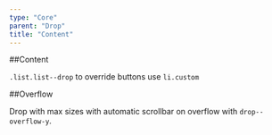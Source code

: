 ```yaml
---
type: "Core"
parent: "Drop"
title: "Content"
---
```


##Content

<demo>
  <demovanilla src="inline/core/drop/usage-card">
  </demovanilla>
</demo>

<demo>
  <demovanilla src="inline/core/drop/usage-list">
  </demovanilla>
</demo>

`.list.list--drop` to override buttons use `li.custom`

<demo>
  <demovanilla src="inline/core/drop/usage-list-drop">
  </demovanilla>
</demo>

##Overflow

Drop with max sizes with automatic scrollbar on overflow with `drop--overflow-y`.

<demo>
  <demovanilla src="inline/core/drop/overflow-y">
  </demovanilla>
</demo>
